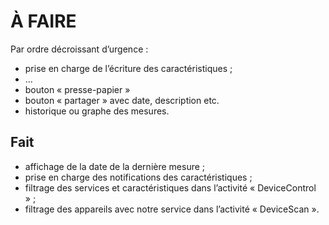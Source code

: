 À FAIRE
=======

Par ordre décroissant d’urgence :

- prise en charge de l’écriture des caractéristiques ;
- ...
- bouton « presse-papier »
- bouton « partager » avec date, description etc.
- historique ou graphe des mesures.

Fait
-----

- affichage de la date de la dernière mesure ;
- prise en charge des notifications des caractéristiques ;
- filtrage des services et caractéristiques dans l’activité « DeviceControl » ;
- filtrage des appareils avec notre service dans l’activité « DeviceScan ».